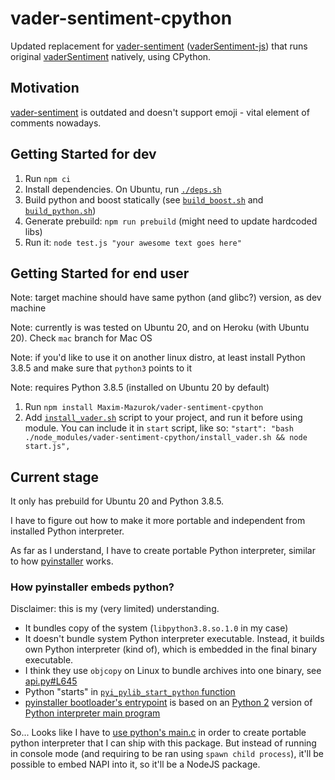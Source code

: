 # vader-sentiment-cpython

Updated replacement for [vader-sentiment](https://www.npmjs.com/package/vader-sentiment) ([vaderSentiment-js](https://github.com/vaderSentiment/vaderSentiment-js)) that runs original [vaderSentiment](https://github.com/cjhutto/vaderSentiment) natively, using CPython.

## Motivation

[vader-sentiment](https://www.npmjs.com/package/vader-sentiment) is outdated and doesn't support emoji - vital element of comments nowadays.

## Getting Started for dev

1. Run `npm ci`
1. Install dependencies. On Ubuntu, run [`./deps.sh`](./deps.sh)
1. Build python and boost statically (see [`build_boost.sh`](./build_boost.sh) and [`build_python.sh`](./build_python.sh))
1. Generate prebuild: `npm run prebuild` (might need to update hardcoded libs)
1. Run it: `node test.js "your awesome text goes here"`

## Getting Started for end user

Note: target machine should have same python (and glibc?) version, as dev machine

Note: currently is was tested on Ubuntu 20, and on Heroku (with Ubuntu 20). Check `mac` branch for Mac OS

Note: if you'd like to use it on another linux distro, at least install Python 3.8.5 and make sure that `python3` points to it

Note: requires Python 3.8.5 (installed on Ubuntu 20 by default)

1. Run `npm install Maxim-Mazurok/vader-sentiment-cpython`
2. Add [`install_vader.sh`](./install_vader.sh) script to your project, and run it before using module.
   You can include it in `start` script, like so: `"start": "bash ./node_modules/vader-sentiment-cpython/install_vader.sh && node start.js",`

## Current stage

It only has prebuild for Ubuntu 20 and Python 3.8.5.

I have to figure out how to make it more portable and independent from installed Python interpreter.

As far as I understand, I have to create portable Python interpreter, similar to how [pyinstaller](https://github.com/pyinstaller/pyinstaller) works.

### How pyinstaller embeds python?

Disclaimer: this is my (very limited) understanding.

- It bundles copy of the system (`libpython3.8.so.1.0` in my case)
- It doesn't bundle system Python interpreter executable. Instead, it builds own Python interpreter (kind of), which is embedded in the final binary executable.
- I think they use `objcopy` on Linux to bundle archives into one binary, see [api.py#L645](https://github.com/pyinstaller/pyinstaller/blob/532a465e348f84e1839526fa39bcc8d4155a2912/PyInstaller/building/api.py#L645)
- Python "starts" in [`pyi_pylib_start_python` function](https://github.com/pyinstaller/pyinstaller/blob/ed4bf7406bae5a6c070079b6c4b3160e740a546f/bootloader/src/pyi_pythonlib.c#L385)
- [pyinstaller bootloader's entrypoint](https://github.com/pyinstaller/pyinstaller/blob/ed4bf7406bae5a6c070079b6c4b3160e740a546f/bootloader/src/main.c#L89) is based on an [Python 2](https://github.com/python/cpython/blob/8d21aa21f2cbc6d50aab3f420bb23be1d081dac4/Modules/python.c) version of [Python interpreter main program](https://github.com/python/cpython/blob/96d5c7038b06e93d20822d28ed42a2183f876857/Modules/main.c)

So... Looks like I have to [use python's main.c](https://github.com/pyinstaller/pyinstaller/pull/5801#issuecomment-833797956) in order to create portable python interpreter that I can ship with this package.
But instead of running in console mode (and requiring to be ran using `spawn child process`), it'll be possible to embed NAPI into it, so it'll be a NodeJS package.
